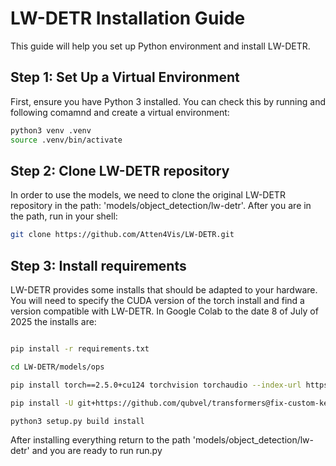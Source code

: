 # LW-DETR Installation Guide

This guide will help you set up Python environment and install LW-DETR.

## Step 1: Set Up a Virtual Environment

First, ensure you have Python 3 installed. You can check this by running and following comamnd and create a virtual environment:

```sh
python3 venv .venv
source .venv/bin/activate
```

## Step 2: Clone LW-DETR repository

In order to use the models, we need to clone the original LW-DETR repository in the path: 'models/object_detection/lw-detr'. After you are in the path, run in your shell:

```sh
git clone https://github.com/Atten4Vis/LW-DETR.git
```

## Step 3: Install requirements

LW-DETR provides some installs that should be adapted to your hardware. You will need to specify the CUDA version of the torch install and find a version compatible with LW-DETR.
In Google Colab to the date 8 of July of 2025 the installs are:
```sh

pip install -r requirements.txt

cd LW-DETR/models/ops

pip install torch==2.5.0+cu124 torchvision torchaudio --index-url https://download.pytorch.org/whl/cu124

pip install -U git+https://github.com/qubvel/transformers@fix-custom-kernels

python3 setup.py build install
```

After installing everything return to the path 'models/object_detection/lw-detr' and you are ready to run run.py
